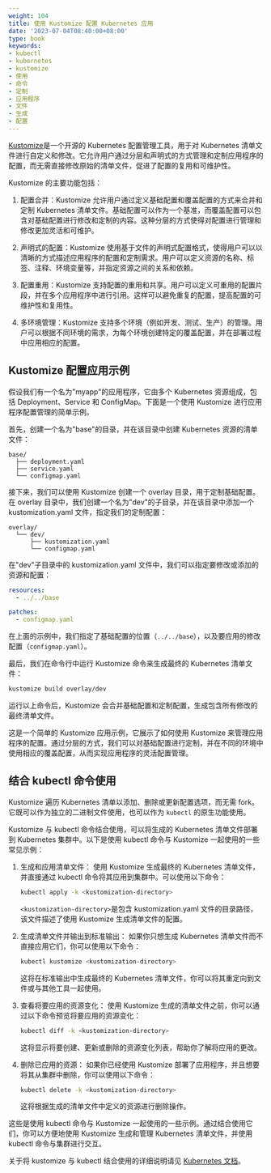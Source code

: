 ```yaml
---
weight: 104
title: 使用 Kustomize 配置 Kubernetes 应用
date: '2023-07-04T08:40:00+08:00'
type: book
keywords:
- kubectl
- kubernetes
- kustomize
- 使用
- 命令
- 定制
- 应用程序
- 文件
- 生成
- 配置
---
```

[Kustomize](https://kustomize.io/)是一个开源的 Kubernetes 配置管理工具，用于对 Kubernetes 清单文件进行自定义和修改。它允许用户通过分层和声明式的方式管理和定制应用程序的配置，而无需直接修改原始的清单文件，促进了配置的复用和可维护性。

Kustomize 的主要功能包括：

1. 配置合并：Kustomize 允许用户通过定义基础配置和覆盖配置的方式来合并和定制 Kubernetes 清单文件。基础配置可以作为一个基准，而覆盖配置可以包含对基础配置进行修改和定制的内容。这种分层的方式使得对配置进行管理和修改更加灵活和可维护。

2. 声明式的配置：Kustomize 使用基于文件的声明式配置格式，使得用户可以以清晰的方式描述应用程序的配置和定制需求。用户可以定义资源的名称、标签、注释、环境变量等，并指定资源之间的关系和依赖。

3. 配置重用：Kustomize 支持配置的重用和共享。用户可以定义可重用的配置片段，并在多个应用程序中进行引用。这样可以避免重复的配置，提高配置的可维护性和复用性。

4. 多环境管理：Kustomize 支持多个环境（例如开发、测试、生产）的管理。用户可以根据不同环境的需求，为每个环境创建特定的覆盖配置，并在部署过程中应用相应的配置。

## Kustomize 配置应用示例

假设我们有一个名为"myapp"的应用程序，它由多个 Kubernetes 资源组成，包括 Deployment、Service 和 ConfigMap。下面是一个使用 Kustomize 进行应用程序配置管理的简单示例。

首先，创建一个名为"base"的目录，并在该目录中创建 Kubernetes 资源的清单文件：

```
base/
  ├── deployment.yaml
  ├── service.yaml
  └── configmap.yaml
```

接下来，我们可以使用 Kustomize 创建一个 overlay 目录，用于定制基础配置。在 overlay 目录中，我们创建一个名为"dev"的子目录，并在该目录中添加一个 kustomization.yaml 文件，指定我们的定制配置：

```
overlay/
  └── dev/
      ├── kustomization.yaml
      └── configmap.yaml
```

在"dev"子目录中的 kustomization.yaml 文件中，我们可以指定要修改或添加的资源和配置：

```yaml
resources:
  - ../../base

patches:
  - configmap.yaml
```

在上面的示例中，我们指定了基础配置的位置（`../../base`），以及要应用的修改配置（`configmap.yaml`）。

最后，我们在命令行中运行 Kustomize 命令来生成最终的 Kubernetes 清单文件：

```bash
kustomize build overlay/dev
```

运行以上命令后，Kustomize 会合并基础配置和定制配置，生成包含所有修改的最终清单文件。

这是一个简单的 Kustomize 应用示例，它展示了如何使用 Kustomize 来管理应用程序的配置。通过分层的方式，我们可以对基础配置进行定制，并在不同的环境中使用相应的覆盖配置，从而实现应用程序的灵活配置管理。

## 结合 kubectl 命令使用

Kustomize 遍历 Kubernetes 清单以添加、删除或更新配置选项，而无需 fork。它既可以作为独立的二进制文件使用，也可以作为 `kubectl` 的原生功能使用。

Kustomize 与 kubectl 命令结合使用，可以将生成的 Kubernetes 清单文件部署到 Kubernetes 集群中。以下是使用 kubectl 命令与 Kustomize 一起使用的一些常见示例：

1. 生成和应用清单文件：
   使用 Kustomize 生成最终的 Kubernetes 清单文件，并直接通过 kubectl 命令将其应用到集群中。可以使用以下命令：

   ```bash
   kubectl apply -k <kustomization-directory>
   ```

   `<kustomization-directory>`是包含 kustomization.yaml 文件的目录路径，该文件描述了使用 Kustomize 生成清单文件的配置。

2. 生成清单文件并输出到标准输出：
   如果你只想生成 Kubernetes 清单文件而不直接应用它们，你可以使用以下命令：

   ```bash
   kubectl kustomize <kustomization-directory>
   ```

   这将在标准输出中生成最终的 Kubernetes 清单文件，你可以将其重定向到文件或与其他工具一起使用。

3. 查看将要应用的资源变化：
   使用 Kustomize 生成的清单文件之前，你可以通过以下命令预览将要应用的资源变化：

   ```bash
   kubectl diff -k <kustomization-directory>
   ```

   这将显示将要创建、更新或删除的资源变化列表，帮助你了解将应用的更改。

4. 删除已应用的资源：
   如果你已经使用 Kustomize 部署了应用程序，并且想要将其从集群中删除，你可以使用以下命令：

   ```bash
   kubectl delete -k <kustomization-directory>
   ```

   这将根据生成的清单文件中定义的资源进行删除操作。

这些是使用 kubectl 命令与 Kustomize 一起使用的一些示例。通过结合使用它们，你可以方便地使用 Kustomize 生成和管理 Kubernetes 清单文件，并使用 kubectl 命令与集群进行交互。

关于将 kustomize 与 kubectl 结合使用的详细说明请见 [Kubernetes 文档](https://kubernetes.io/zh-cn/docs/tasks/manage-kubernetes-objects/kustomization/)。
